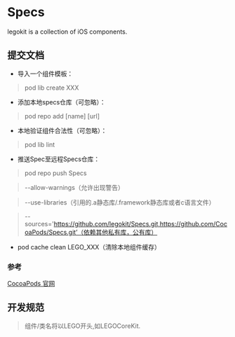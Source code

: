 # Specs
legokit is a collection of iOS components.

## 提交文档
* 导入一个组件模板：
> pod lib create XXX
* 添加本地specs仓库（可忽略）：
> pod repo add [name] [url] 
* 本地验证组件合法性（可忽略）：
> pod lib lint
* 推送Spec至远程Specs仓库：
> pod repo push Specs

> --allow-warnings（允许出现警告）

> --use-libraries（引用的.a静态库/.framework静态库或者c语言文件）

> --sources='https://github.com/legokit/Specs.git,https://github.com/CocoaPods/Specs.git’（依赖其他私有库，公有库）

* pod cache clean LEGO_XXX（清除本地组件缓存）

### 参考
[CocoaPods 官网](https://guides.cocoapods.org)

## 开发规范
> 组件/类名将以LEGO开头,如LEGOCoreKit.
